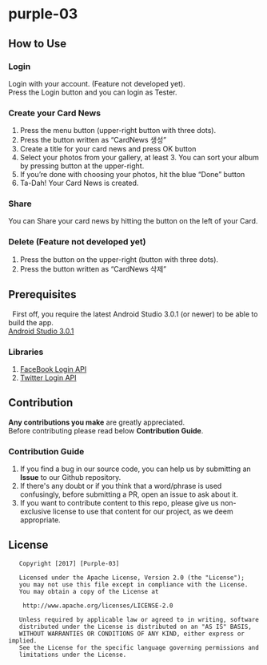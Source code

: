 # purple-03


## How to Use

### Login
   Login with your account. (Feature not developed yet).  
   Press the Login button and you can login as Tester.   

### Create your Card News

1. Press the menu button (upper-right button with three dots). 
2. Press the button written as “CardNews 생성”
3. Create a title for your card news and press OK button
4. Select your photos from your gallery, at least 3. You can sort your album by pressing button at the upper-right.
5. If you’re done with choosing your photos, hit the blue “Done” button  
6. Ta-Dah! Your Card News is created. 


### Share

You can Share your card news by hitting the button on the left of your Card.

### Delete (Feature not developed yet)

1. Press the button on the upper-right (button with three dots). 
2. Press the button written as “CardNews 삭제”


## Prerequisites
   First off, you require the latest Android Studio 3.0.1 (or newer) to be able to build the app.    
   [Android Studio 3.0.1](https://developer.android.com/studio/preview/index.html?hl=ko)

### Libraries
  1. [FaceBook Login API](https://developers.facebook.com/docs/facebook-login/)
  2. [Twitter Login API](https://dev.twitter.com/web/sign-in)
   
  


## Contribution

  **Any contributions you make** are greatly appreciated.  
  Before contributing please read below **Contribution Guide**.    

### Contribution Guide

1. If you find a bug in our source code, you can help us by submitting an **Issue** to our Github repository.
2. If there's any doubt or if you think that a word/phrase is used confusingly, before submitting a PR, open an issue to ask about it. 
3. If you want to contribute content to this repo, please give us non-exclusive license to use that content for our project, as we deem appropriate.


## License
~~~~
   Copyright [2017] [Purple-03]

   Licensed under the Apache License, Version 2.0 (the "License");
   you may not use this file except in compliance with the License.
   You may obtain a copy of the License at

    http://www.apache.org/licenses/LICENSE-2.0

   Unless required by applicable law or agreed to in writing, software
   distributed under the License is distributed on an "AS IS" BASIS,
   WITHOUT WARRANTIES OR CONDITIONS OF ANY KIND, either express or implied.
   See the License for the specific language governing permissions and
   limitations under the License.
~~~~
